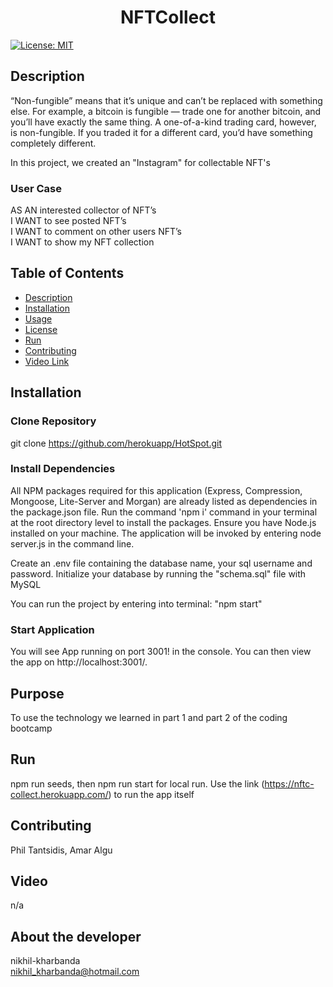 
<h1 align="center">NFTCollect </h1>

  [![License: MIT](https://img.shields.io/badge/License-MIT-yellow.svg)](https://opensource.org/licenses/MIT) <br />

## Description
  “Non-fungible” means that it’s unique and can’t be replaced with something else. For example, a bitcoin is fungible — trade one for another bitcoin, and you’ll have exactly the same thing. A one-of-a-kind trading card, however, is non-fungible. If you traded it for a different card, you’d have something completely different. 

  In this project, we created an "Instagram" for collectable NFT's

### User Case

AS AN interested collector of NFT’s  
I WANT to see posted NFT’s   
I WANT to comment on other users NFT’s  
I WANT to show my NFT collection  

## Table of Contents
  - [Description](#description)
  - [Installation](#installation)
  - [Usage](#usage)
  - [License](#license)
  - [Run](#run)
  - [Contributing](#contributing)
  - [Video Link](#video)  

## Installation

### Clone Repository

git clone https://github.com/herokuapp/HotSpot.git
 
### Install Dependencies

All NPM packages required for this application (Express, Compression, Mongoose, Lite-Server and Morgan) are already listed as dependencies in the package.json file. Run the command 'npm i' command in your terminal at the root directory level to install the packages.
Ensure you have Node.js installed on your machine. The application will be invoked by entering node server.js in the command line.

Create an .env file containing the database name, your sql username and password. Initialize your database by running the "schema.sql" file with MySQL

You can run the project by entering into terminal: "npm start"

### Start Application

You will see App running on port 3001! in the console. You can then view the app on http://localhost:3001/.

## Purpose
  To use the technology we learned in part 1 and part 2 of the coding bootcamp

## Run
  npm run seeds, then npm run start for local run. Use the link (https://nftc-collect.herokuapp.com/) to run the app itself

## Contributing
  Phil Tantsidis, Amar Algu

## Video
  n/a

## About the developer 
  nikhil-kharbanda <br >
  nikhil_kharbanda@hotmail.com

  


